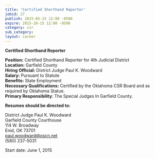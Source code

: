 ```yaml
---
title: 'Certified Shorthand Reporter'
jobid: 27
publish: 2015-05-15 12:00 -0500
expire: 2015-10-15 12:00 -0500
category: csr
sub_category: 
layout: career
---
```

<p><strong>Certified Shorthand Reporter</strong></p>
<p><strong>Position:</strong>  Certified Shorthand Reporter for 4th Judicial District<br>
<strong>Location:</strong> Garfield County<br>
<strong>Hiring Official:</strong>  District Judge Paul K. Woodward<br>
<strong>Salary:</strong>  Pursuant to Statute<br>
<strong>Benefits:</strong>  State Employment<br>
<strong>Necessary Qualifications:</strong>  Certified by the Oklahoma CSR Board and as required by Oklahoma Statue.<br>
<strong>Primary Responsibility</strong>:  The Special Judges In Garfield County. </p>
<p><strong>Resumes should be directed to:</strong></p>
<p>District Judge Paul K. Woodward<br>
Garfield County Courthouse<br>
114 W. Broadway<br>
Enid, OK  73701<br>
<a href="mailto:paul.woodward@oscn.net" target="_blank">paul.woodward@oscn.net</a><br>
(580) 237-5031</p>
<p>Start date: June 1, 2015</p>